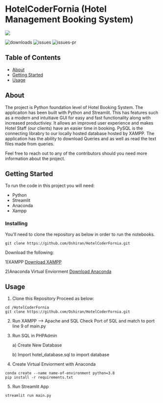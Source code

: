 # HotelCoderFornia (Hotel Management Booking System)

<a href="https://github.com/Oshiran/HotelCoderFornia/graphs/contributors">
  <img src="https://contrib.rocks/image?repo=Oshiran/HotelCoderFornia" />
</a>

![downloads](https://img.shields.io/github/downloads/Oshiran/HotelCoderFornia/total?style=flat)
![issues](https://img.shields.io/github/issues/Oshiran/HotelCoderFornia?style=flat)
![issues-pr](https://img.shields.io/github/issues-pr/Oshiran/HotelCoderFornia?style=flat)

## Table of Contents

- [About](#about)
- [Getting Started](#getting_started)
- [Usage](#usage)

## About <a name = "about"></a>

The project is Python foundation level of Hotel Booking System. The applicaiton has been built with Python and Streamlit. This has features such as a modern and intuitiave GUI for easy and fast functionality along with increased productiviey. It allows an improved user experience and makes Hotel Staff (our clients) have an easier time in booking.
PySQL is the connecting librabry to our locally hosted database hosted by XAMPP. The application has the ability to download Queries and as well as read the text files made from queries.


Feel free to reach out to any of the contributors should you need more information about the project.

## Getting Started <a name = "getting_started"></a>

To run the code in this project you will need:

- Python
- Streamlit
- Anaconda
- Xampp

### Installing

You'll need to clone the repository as below in order to run the notebooks.

```
git clone https://github.com/Oshiran/HotelCoderFornia.git
```
Download the following:

1)XAMPP
 [Download XAMPP](https://www.apachefriends.org/ "XAMPP Homepage")

2)Anaconda Virtual Enviorment
[Download Anaconda](https://www.anaconda.com/ "Anaconda Homepage")

## Usage <a name = "usage"></a>
1) Clone this Repository
Proceed as below:

```
cd /HotelCoderFornia
git clone https://github.com/Oshiran/HotelCoderFornia.git
```
2) Run XAMPP --> Apache and SQL
Check Port of SQL and match to port line 9 of main.py

3) Run SQL in PHPAdmin

    a) Create New Database

    b) Import hotel_database.sql to import database

4) Create Virtual Enviorment with Anaconda

```
conda create --name name-of-environment python=3.8
pip install -r requirements.txt
```

5) Run Streamlit App

```
streamlit run main.py
```
